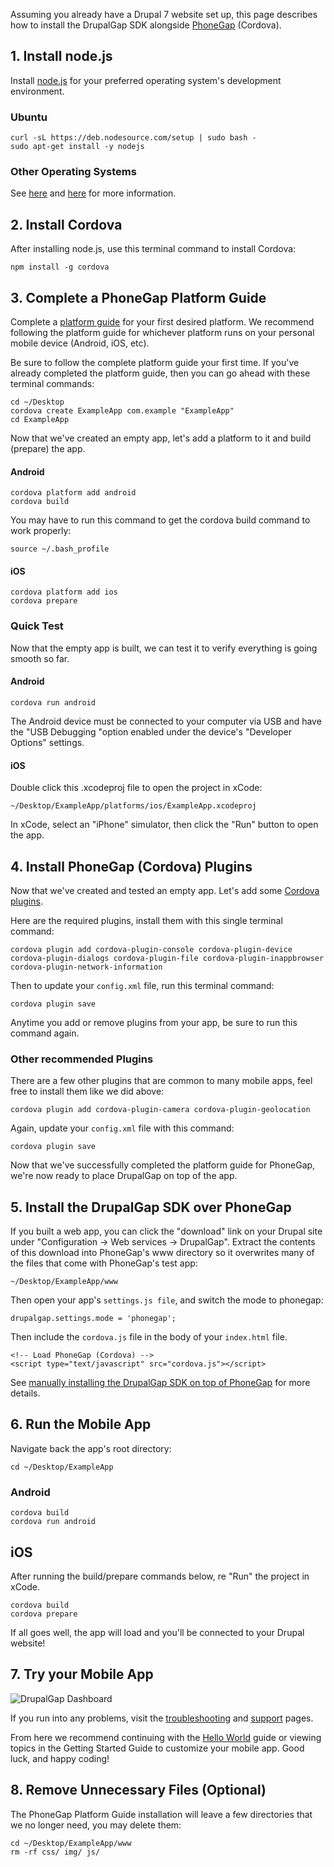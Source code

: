 Assuming you already have a Drupal 7 website set up, this page describes how to install the DrupalGap SDK alongside [PhoneGap](http://phonegap.com/) (Cordova).

## 1. Install node.js

Install [node.js](http://nodejs.org/) for your preferred operating system's development environment.

### Ubuntu

```
curl -sL https://deb.nodesource.com/setup | sudo bash -
sudo apt-get install -y nodejs
```

### Other Operating Systems

See [here](https://github.com/joyent/node) and [here](https://github.com/joyent/node/wiki/Installing-Node.js-via-package-manager) for more information.

## 2. Install Cordova

After installing node.js, use this terminal command to install Cordova:

`npm install -g cordova`

## 3. Complete a PhoneGap Platform Guide

Complete a [platform guide](http://docs.phonegap.com/en/edge/guide_platforms_index.md.html#Platform%20Guides) for your first desired platform. We recommend following the platform guide for whichever platform runs on your personal mobile device (Android, iOS, etc).

Be sure to follow the complete platform guide your first time. If you've already completed the platform guide, then you can go ahead with these terminal commands:

```
cd ~/Desktop
cordova create ExampleApp com.example "ExampleApp"
cd ExampleApp
```

Now that we've created an empty app, let's add a platform to it and build (prepare) the app.

#### Android

```
cordova platform add android
cordova build
```

You may have to run this command to get the cordova build command to work properly:

`source ~/.bash_profile`

#### iOS

```
cordova platform add ios
cordova prepare
```

### Quick Test

Now that the empty app is built, we can test it to verify everything is going smooth so far.

#### Android

`cordova run android`

The Android device must be connected to your computer via USB and have the "USB Debugging "option enabled under the device's "Developer Options" settings.

#### iOS

Double click this .xcodeproj file to open the project in xCode:

`~/Desktop/ExampleApp/platforms/ios/ExampleApp.xcodeproj`

In xCode, select an "iPhone" simulator, then click the "Run" button to open the app.

## 4. Install PhoneGap (Cordova) Plugins

Now that we've created and tested an empty app. Let's add some [Cordova plugins](http://plugins.cordova.io/#/_browse/all).

Here are the required plugins, install them with this single terminal command:

`cordova plugin add cordova-plugin-console cordova-plugin-device cordova-plugin-dialogs cordova-plugin-file cordova-plugin-inappbrowser cordova-plugin-network-information`

Then to update your `config.xml` file, run this terminal command:

`cordova plugin save`

Anytime you add or remove plugins from your app, be sure to run this command again.

### Other recommended Plugins

There are a few other plugins that are common to many mobile apps, feel free to install them like we did above:

`cordova plugin add cordova-plugin-camera cordova-plugin-geolocation`

Again, update your `config.xml` file with this command:

`cordova plugin save`

Now that we've successfully completed the platform guide for PhoneGap, we're now ready to place DrupalGap on top of the app.

## 5. Install the DrupalGap SDK over PhoneGap

If you built a web app, you can click the "download" link on your Drupal site under "Configuration -> Web services -> DrupalGap". Extract the contents of this download into PhoneGap's www directory so it overwrites many of the files that come with PhoneGap's test app:

`~/Desktop/ExampleApp/www`

Then open your app's `settings.js file`, and switch the mode to phonegap:

`drupalgap.settings.mode = 'phonegap';`

Then include the `cordova.js` file in the body of your `index.html` file.

```
<!-- Load PhoneGap (Cordova) -->
<script type="text/javascript" src="cordova.js"></script>
```

See [manually installing the DrupalGap SDK on top of PhoneGap]() for more details.

## 6. Run the Mobile App

Navigate back the app's root directory:

`cd ~/Desktop/ExampleApp`

### Android

```
cordova build
cordova run android
```

## iOS

After running the build/prepare commands below, re "Run" the project in xCode.

```
cordova build
cordova prepare
```

If all goes well, the app will load and you'll be connected to your Drupal website!

## 7. Try your Mobile App

![DrupalGap Dashboard](http://www.drupalgap.org/sites/default/files/dashboard_2.png)

If you run into any problems, visit the [troubleshooting](../../Install/Troubleshoot) and [support](http://drupalgap.org/support) pages.

From here we recommend continuing with the [Hello World](../../Hello_World) guide or viewing topics in the Getting Started Guide to customize your mobile app. Good luck, and happy coding!

## 8. Remove Unnecessary Files (Optional)

The PhoneGap Platform Guide installation will leave a few directories that we no longer need, you may delete them:

```
cd ~/Desktop/ExampleApp/www
rm -rf css/ img/ js/
```
